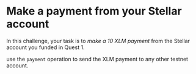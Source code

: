 # Make a payment from your Stellar account
In this challenge, your task is to *make a 10 XLM payment* from the Stellar account you funded in Quest 1.

use the `payment` operation to send the XLM payment to any other testnet account.
